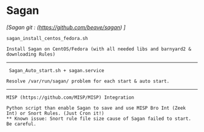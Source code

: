 # Sagan


<cite>[Sagan git : (https://github.com/beave/sagan) ]</cite>

    sagan_install_centos_fedora.sh
    
    Install Sagan on CentOS/Fedora (with all needed libs and barnyard2 & downloading Rules)
    
 -------------------------------------------
    
     Sagan_Auto_start.sh + sagan.service
	
    Resolve /var/run/sagan/ problem for each start & auto start.
    
-------------------------------------------
    
    MISP (https://github.com/MISP/MISP) Integration
    
    Python script than enable Sagan to save and use MISP Bro Int (Zeek Int) or Snort Rules. (Just Cron it!)
    ** Known issue: Snort rule file size cause of Sagan failed to start. Be careful.
